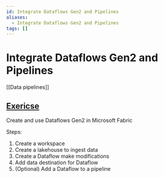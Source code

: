 ```yaml
---
id: Integrate Dataflows Gen2 and Pipelines
aliases:
  - Integrate Dataflows Gen2 and Pipelines
tags: []
---
```


# Integrate Dataflows Gen2 and Pipelines

[[Data pipelines]]

## [Exericse](https://microsoftlearning.github.io/mslearn-fabric/Instructions/Labs/05-dataflows-gen2.html)

Create and use Dataflows Gen2 in Microsoft Fabric

Steps:

1. Create a workspace
2. Create a lakehouse to ingest data
3. Create a Dataflow make modifications
4. Add data destination for Dataflow
5. (Optional) Add a Dataflow to a pipeline
